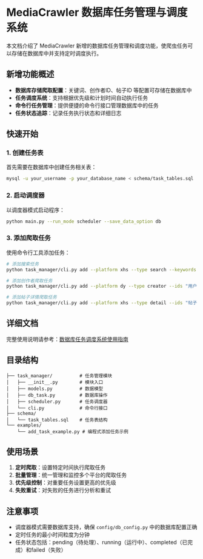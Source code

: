 # MediaCrawler 数据库任务管理与调度系统

本文档介绍了 MediaCrawler 新增的数据库任务管理和调度功能，使爬虫任务可以存储在数据库中并支持定时调度执行。

## 新增功能概述

- **数据库存储爬取配置**：关键词、创作者ID、帖子ID 等配置可存储在数据库中
- **任务调度系统**：支持根据优先级和计划时间自动执行任务
- **命令行任务管理**：提供便捷的命令行接口管理数据库中的任务
- **任务状态追踪**：记录任务执行状态和详细日志

## 快速开始

### 1. 创建任务表

首先需要在数据库中创建任务相关表：

```bash
mysql -u your_username -p your_database_name < schema/task_tables.sql
```

### 2. 启动调度器

以调度器模式启动程序：

```bash
python main.py --run_mode scheduler --save_data_option db
```

### 3. 添加爬取任务

使用命令行工具添加任务：

```bash
# 添加搜索任务
python task_manager/cli.py add --platform xhs --type search --keywords "编程,Python"

# 添加创作者爬取任务
python task_manager/cli.py add --platform dy --type creator --ids "用户ID1,用户ID2"

# 添加帖子详情爬取任务
python task_manager/cli.py add --platform xhs --type detail --ids "帖子ID1,帖子ID2"
```

## 详细文档

完整使用说明请参考：[数据库任务调度系统使用指南](docs/db_task_scheduling.md)

## 目录结构

```
├── task_manager/          # 任务管理模块
│   ├── __init__.py        # 模块入口
│   ├── models.py          # 数据模型
│   ├── db_task.py         # 数据库操作
│   ├── scheduler.py       # 任务调度器
│   └── cli.py             # 命令行接口
├── schema/
│   └── task_tables.sql    # 任务表结构
└── examples/
    └── add_task_example.py # 编程式添加任务示例
```

## 使用场景

1. **定时爬取**：设置特定时间执行爬取任务
2. **批量管理**：统一管理和监控多个平台的爬取任务
3. **优先级控制**：对重要任务设置更高的优先级
4. **失败重试**：对失败的任务进行分析和重试

## 注意事项

- 调度器模式需要数据库支持，确保 `config/db_config.py` 中的数据库配置正确
- 定时任务的最小时间粒度为分钟
- 任务状态包括：pending（待处理）、running（运行中）、completed（已完成）和failed（失败）
